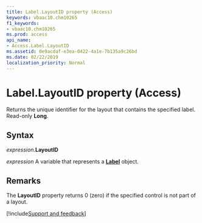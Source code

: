 ```yaml
---
title: Label.LayoutID property (Access)
keywords: vbaac10.chm10265
f1_keywords:
- vbaac10.chm10265
ms.prod: access
api_name:
- Access.Label.LayoutID
ms.assetid: 0e9acdaf-e3ea-0422-4a1e-7b135a9c26bd
ms.date: 02/22/2019
localization_priority: Normal
---
```



# Label.LayoutID property (Access)

Returns the unique identifier for the layout that contains the specified label. Read-only **Long**.


## Syntax

_expression_.**LayoutID**

_expression_ A variable that represents a **[Label](Access.Label.md)** object.


## Remarks

The **LayoutID** property returns 0 (zero) if the specified control is not part of a layout.


[!include[Support and feedback](~/includes/feedback-boilerplate.md)]